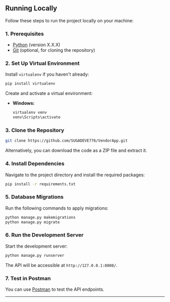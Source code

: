 
## Running Locally

Follow these steps to run the project locally on your machine:

### 1. Prerequisites

- [Python](https://www.python.org/) (version X.X.X)
- [Git](https://git-scm.com/) (optional, for cloning the repository)

### 2. Set Up Virtual Environment

Install `virtualenv` if you haven't already:

```bash
pip install virtualenv
```

Create and activate a virtual environment:

- **Windows:**
  ```bash
  virtualenv venv
  venv\Scripts\activate
  ```
  
### 3. Clone the Repository

```bash
git clone https://github.com/SUGADEVE776/VendorApp.git
```

Alternatively, you can download the code as a ZIP file and extract it.

### 4. Install Dependencies

Navigate to the project directory and install the required packages:

```bash
pip install -r requirements.txt
```

### 5. Database Migrations

Run the following commands to apply migrations:

```bash
python manage.py makemigrations
python manage.py migrate
```

### 6. Run the Development Server

Start the development server:

```bash
python manage.py runserver
```

The API will be accessible at `http://127.0.0.1:8000/`.

### 7. Test in Postman

You can use [Postman](https://www.postman.com/) to test the API endpoints.

---
